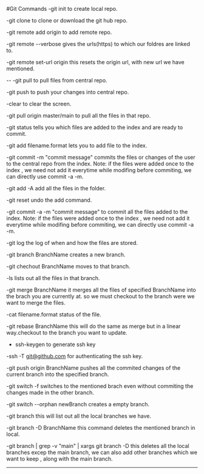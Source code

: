#Git Commands
-git init
to create local repo.

-git clone
to clone or download the git hub repo.

-git remote add origin <https link>
to add remote repo.

-git remote --verbose
gives the urls(https) to which our foldres are linked to.

-git remote set-url origin <https link>
this resets the origin url, with new url we have mentioned.

--
-git pull
to pull files from central repo.

-git push
to push your changes into central repo.

-clear
to clear the screen.

-git pull origin master/main
to pull all the files in that repo.

-git status
tells you which files are added to the index and are ready to commit.

-git add filename.format
lets you to add file to the index.

-git commit -m "commit message"
commits the files or changes of the user to the central repo from the index.
Note: if the files were added once to the index , we need not add it everytime while modifing before
commiting, we can directly use commit -a -m.

-git add -A
add all the files in the folder.

-git reset <file>
undo the add command.

-git commit -a -m "commit message"
to commit all the files added to the index.
Note: if the files were added once to the index , we need not add it everytime while modifing before
commiting, we can directly use commit -a -m.

-git log
the log of when and how the files are stored.

-git branch BranchName
creates a new branch.

-git chechout BranchName
moves to that branch.

-ls
lists out all the files in that branch.

-git merge BranchName
it merges all the files of specified BranchName into the brach you are currently at.
so we must checkout to the branch were we want to merge the files.

-cat filename.format
status  of the file.

-git rebase BranchName
this will do the same as merge but in a linear way.checkout to the branch you want to update.
 
- ssh-keygen
to generate ssh key

-ssh -T git@github.com
for authenticating the ssh key.

-git push origin BranchName
pushes all the commited changes of the current branch into the specified branch.

-git switch -f <branch-name>
switches to the mentioned brach even without commiting the changes made in the other branch.

-git switch --orphan newBranch
creates a empty branch.

-git branch
this will list out all the local branches we have.

-git branch -D BranchName
this command deletes the mentioned branch in local.

-git branch | grep -v "main" | xargs git branch -D
this deletes all the local branches excep the main branch, we can also add other branches which we want
to keep , along with the main branch.
__________________________ 






























